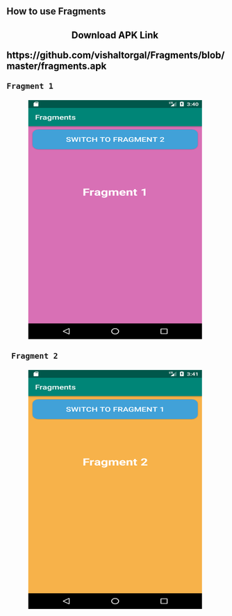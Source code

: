 <h2> How to use Fragments <h2/>

<p style="text-align: center;"><span style="color: #000000;"><span style="caret-color: #333399;"><strong>Download APK Link&nbsp;</strong></span></span></p>
<p style="text-align: left;"><span style="color: #000000;">https://github.com/vishaltorgal/Fragments/blob/master/fragments.apk</span></p>


    Fragment 1
<p style="text-align: center;"><img src="https://github.com/vishaltorgal/Fragments/blob/master/img1.png" alt="" width="400" height="550"/>&nbsp;</p>
  
     Fragment 2 
<p style="text-align: center;"><img src="https://github.com/vishaltorgal/Fragments/blob/master/img2.png" alt="" width="400" height="550"/>&nbsp;</p>

